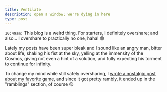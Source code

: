 ```yaml
---
title: Ventilate
description: open a window; we're dying in here
type: post
---
```


`10:49am:` This blog is a weird thing. For starters, I definitely overshare; and also... I overshare to practically no one, haha! 😅

Lately my posts have been super bleak and I sound like an angry man, bitter about life, shaking his fist at the sky, yelling at the immensity of the Cosmos, giving not even a hint of a solution, and fully expecting his torment to continue for infinity.

To change my mind while still safely oversharing, I [wrote a nostalgic post about my favorite game](/ramblings/playtime-is-now), and since it got pretty rambly, it ended up in the "ramblings" section, of course 😛
